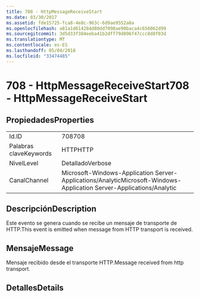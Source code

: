 ```yaml
---
title: 708 - HttpMessageReceiveStart
ms.date: 03/30/2017
ms.assetid: fde15725-fca8-4e8c-963c-6d9ae9552a8a
ms.openlocfilehash: a81a1d614284d80dd7098ae90baca4c656062d99
ms.sourcegitcommit: 3d5d33f384eeba41b2dff79d096f47ccc8d8f03d
ms.translationtype: MT
ms.contentlocale: es-ES
ms.lasthandoff: 05/04/2018
ms.locfileid: "33474485"
---
```

# <a name="708---httpmessagereceivestart"></a><span data-ttu-id="0b1fd-102">708 - HttpMessageReceiveStart</span><span class="sxs-lookup"><span data-stu-id="0b1fd-102">708 - HttpMessageReceiveStart</span></span>
## <a name="properties"></a><span data-ttu-id="0b1fd-103">Propiedades</span><span class="sxs-lookup"><span data-stu-id="0b1fd-103">Properties</span></span>  
  
|||  
|-|-|  
|<span data-ttu-id="0b1fd-104">Id.</span><span class="sxs-lookup"><span data-stu-id="0b1fd-104">ID</span></span>|<span data-ttu-id="0b1fd-105">708</span><span class="sxs-lookup"><span data-stu-id="0b1fd-105">708</span></span>|  
|<span data-ttu-id="0b1fd-106">Palabras clave</span><span class="sxs-lookup"><span data-stu-id="0b1fd-106">Keywords</span></span>|<span data-ttu-id="0b1fd-107">HTTP</span><span class="sxs-lookup"><span data-stu-id="0b1fd-107">HTTP</span></span>|  
|<span data-ttu-id="0b1fd-108">Nivel</span><span class="sxs-lookup"><span data-stu-id="0b1fd-108">Level</span></span>|<span data-ttu-id="0b1fd-109">Detallado</span><span class="sxs-lookup"><span data-stu-id="0b1fd-109">Verbose</span></span>|  
|<span data-ttu-id="0b1fd-110">Canal</span><span class="sxs-lookup"><span data-stu-id="0b1fd-110">Channel</span></span>|<span data-ttu-id="0b1fd-111">Microsoft-Windows-Application Server-Applications/Analytic</span><span class="sxs-lookup"><span data-stu-id="0b1fd-111">Microsoft-Windows-Application Server-Applications/Analytic</span></span>|  
  
## <a name="description"></a><span data-ttu-id="0b1fd-112">Descripción</span><span class="sxs-lookup"><span data-stu-id="0b1fd-112">Description</span></span>  
 <span data-ttu-id="0b1fd-113">Este evento se genera cuando se recibe un mensaje de transporte de HTTP.</span><span class="sxs-lookup"><span data-stu-id="0b1fd-113">This event is emitted when message from HTTP transport is received.</span></span>  
  
## <a name="message"></a><span data-ttu-id="0b1fd-114">Mensaje</span><span class="sxs-lookup"><span data-stu-id="0b1fd-114">Message</span></span>  
 <span data-ttu-id="0b1fd-115">Mensaje recibido desde el transporte HTTP.</span><span class="sxs-lookup"><span data-stu-id="0b1fd-115">Message received from http transport.</span></span>  
  
## <a name="details"></a><span data-ttu-id="0b1fd-116">Detalles</span><span class="sxs-lookup"><span data-stu-id="0b1fd-116">Details</span></span>
